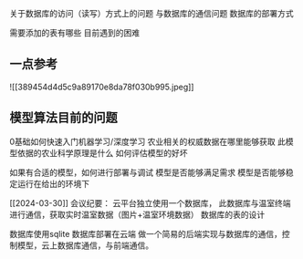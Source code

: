 
关于数据库的访问（读写）方式上的问题
与数据库的通信问题
数据库的部署方式

需要添加的表有哪些
目前遇到的困难


## 一点参考
![[389454d4d5c9a89170e8da78f030b995.jpeg]]

## 模型算法目前的问题
0基础如何快速入门机器学习/深度学习
农业相关的权威数据在哪里能够获取
此模型依据的农业科学原理是什么
如何评估模型的好坏

如果有合适的模型，如何进行部署与调试
模型是否能够满足需求
模型是否能够稳定运行在给出的环境下

[[2024-03-30]]
会议纪要：
云平台独立使用一个数据库，
此数据库与温室终端进行通信，获取实时温室数据（图片+温室环境数据）
数据库的表的设计

数据库使用sqlite
数据库部署在云端
做一个简易的后端实现与数据库的通信，控制模型，云上数据库通信，与前端通信。